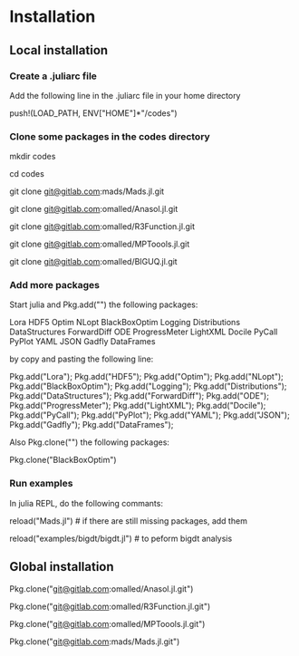 Installation
============

Local installation
-------------------

### Create a .juliarc file

Add the following line in the .juliarc file in your home directory

push!(LOAD_PATH, ENV["HOME"]*"/codes")

### Clone some packages in the codes directory

mkdir codes

cd codes

git clone git@gitlab.com:mads/Mads.jl.git

git clone git@gitlab.com:omalled/Anasol.jl.git

git clone git@gitlab.com:omalled/R3Function.jl.git

git clone git@gitlab.com:omalled/MPToools.jl.git

git clone git@gitlab.com:omalled/BIGUQ.jl.git

### Add more packages

Start julia and Pkg.add("") the following packages:

Lora
HDF5
Optim
NLopt
BlackBoxOptim
Logging
Distributions
DataStructures
ForwardDiff
ODE
ProgressMeter
LightXML
Docile
PyCall
PyPlot
YAML
JSON
Gadfly
DataFrames

by copy and pasting the following line:

Pkg.add("Lora");
Pkg.add("HDF5");
Pkg.add("Optim");
Pkg.add("NLopt");
Pkg.add("BlackBoxOptim");
Pkg.add("Logging");
Pkg.add("Distributions");
Pkg.add("DataStructures");
Pkg.add("ForwardDiff");
Pkg.add("ODE");
Pkg.add("ProgressMeter");
Pkg.add("LightXML");
Pkg.add("Docile");
Pkg.add("PyCall");
Pkg.add("PyPlot");
Pkg.add("YAML");
Pkg.add("JSON");
Pkg.add("Gadfly");
Pkg.add("DataFrames");

Also Pkg.clone("") the following packages:

Pkg.clone("BlackBoxOptim")

### Run examples

In julia REPL, do the following commants:

reload("Mads.jl") # if there are still missing packages, add them

reload("examples/bigdt/bigdt.jl") # to peform bigdt analysis

Global installation
------------------

Pkg.clone("git@gitlab.com:omalled/Anasol.jl.git")

Pkg.clone("git@gitlab.com:omalled/R3Function.jl.git")

Pkg.clone("git@gitlab.com:omalled/MPToools.jl.git")

Pkg.clone("git@gitlab.com:mads/Mads.jl.git")